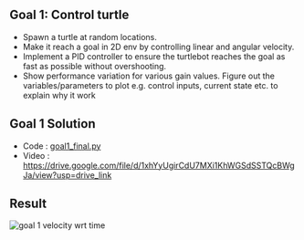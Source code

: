 ## Goal 1: Control turtle
- Spawn a turtle at random locations.
- Make it reach a goal in 2D env by controlling linear and angular velocity.
- Implement a PID controller to ensure the turtlebot reaches the goal as fast as possible without overshooting.
- Show performance variation for various gain values. Figure out the variables/parameters to plot e.g. control inputs, current state etc. to explain why it work

## Goal 1 Solution
- Code : [goal1_final.py](https://github.com/AshX3301/Ros2-Turtlesim/blob/main/code%20resub/goal1/goal1%20final.py)
- Video : https://drive.google.com/file/d/1xhYyUgirCdU7MXi1KhWGSdSSTQcBWgJa/view?usp=drive_link

## Result
![goal 1 velocity wrt time](https://github.com/AshX3301/Ros2-Turtlesim/assets/70807797/b8b7dcd1-b644-4120-a705-423dc95b9f03)
